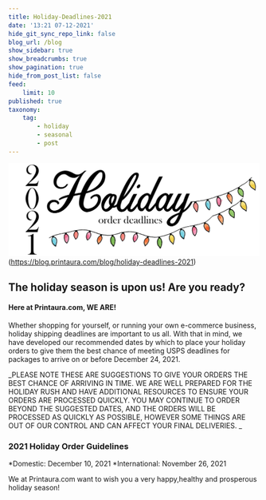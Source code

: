 ```yaml
---
title: Holiday-Deadlines-2021
date: '13:21 07-12-2021'
hide_git_sync_repo_link: false
blog_url: /blog
show_sidebar: true
show_breadcrumbs: true
show_pagination: true
hide_from_post_list: false
feed:
    limit: 10
published: true
taxonomy:
    tag:
        - holiday
        - seasonal
        - post
---
```


![2021-Holiday%20deadline-FLAT](2021-Holiday%20deadline-FLAT.png "2021-Holiday%20deadline-FLAT")(https://blog.printaura.com/blog/holiday-deadlines-2021)

## The holiday season is upon us! Are you ready? 
#### Here at Printaura.com, WE ARE! 


Whether shopping for yourself, or running your own e-commerce business, holiday shipping deadlines are important to us all. With that in mind, we have developed our recommended dates by which to place your holiday orders to give them the best chance of meeting USPS deadlines for packages to arrive on or before December 24, 2021.

_PLEASE NOTE THESE ARE SUGGESTIONS TO GIVE YOUR ORDERS THE BEST CHANCE OF ARRIVING IN TIME. WE ARE WELL PREPARED FOR THE HOLIDAY RUSH AND HAVE ADDITIONAL RESOURCES TO ENSURE YOUR ORDERS ARE PROCESSED QUICKLY. YOU MAY CONTINUE TO ORDER BEYOND THE SUGGESTED DATES, AND THE ORDERS WILL BE PROCESSED AS QUICKLY AS POSSIBLE, HOWEVER SOME THINGS ARE OUT OF OUR CONTROL AND CAN AFFECT YOUR FINAL DELIVERIES. _


### 2021 Holiday Order Guidelines
*Domestic: December 10, 2021
*International: November 26, 2021
	

We at Printaura.com want to wish you a very happy,healthy and prosperous holiday season!